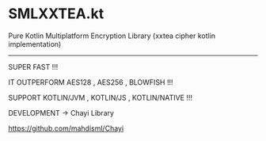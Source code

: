 # SMLXXTEA.kt
Pure Kotlin Multiplatform Encryption Library (xxtea cipher kotlin implementation)

__________________________________

SUPER FAST !!!

IT OUTPERFORM AES128 , AES256 , BLOWFISH !!!

SUPPORT KOTLIN/JVM , KOTLIN/JS , KOTLIN/NATIVE !!!


DEVELOPMENT -> Chayi Library

https://github.com/mahdisml/Chayi
